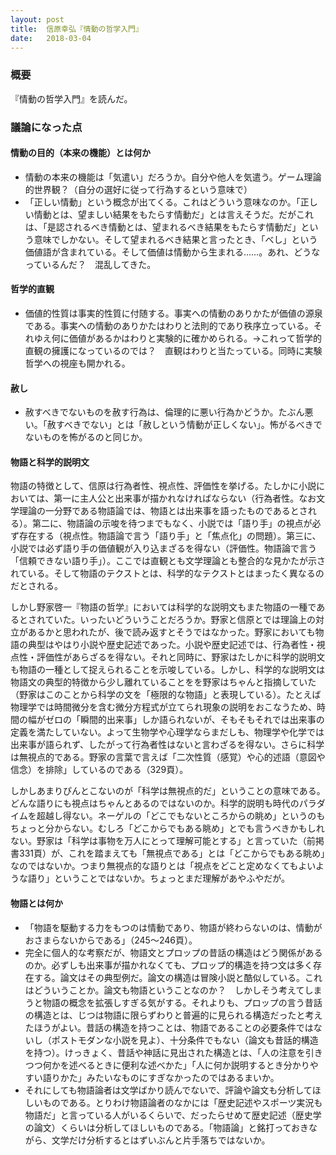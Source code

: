 ```yaml
---
layout: post
title:  信原幸弘『情動の哲学入門』
date:   2018-03-04
---
```


### 概要
『情動の哲学入門』を読んだ。

### 議論になった点
#### 情動の目的（本来の機能）とは何か
* 情動の本来の機能は「気遣い」だろうか。自分や他人を気遣う。ゲーム理論的世界観？（自分の選好に従って行為するという意味で）
* 「正しい情動」という概念が出てくる。これはどういう意味なのか。「正しい情動とは、望ましい結果をもたらす情動だ」とは言えそうだ。だがこれは、「是認されるべき情動とは、望まれるべき結果をもたらす情動だ」という意味でしかない。そして望まれるべき結果と言ったとき、「べし」という価値語が含まれている。そして価値は情動から生まれる……。あれ、どうなっているんだ？　混乱してきた。

#### 哲学的直観
* 価値的性質は事実的性質に付随する。事実への情動のありかたが価値の源泉である。事実への情動のありかたはわりと法則的であり秩序立っている。それゆえ何に価値があるかはわりと実験的に確かめられる。→これって哲学的直観の擁護になっているのでは？　直観はわりと当たっている。同時に実験哲学への視座も開かれる。

#### 赦し
* 赦すべきでないものを赦す行為は、倫理的に悪い行為かどうか。たぶん悪い。「赦すべきでない」とは「赦しという情動が正しくない」。怖がるべきでないものを怖がるのと同じか。

#### 物語と科学的説明文
物語の特徴として、信原は行為者性、視点性、評価性を挙げる。たしかに小説においては、第一に主人公と出来事が描かれなければならない（行為者性。なお文学理論の一分野である物語論では、物語とは出来事を語ったものであるとされる）。第二に、物語論の示唆を待つまでもなく、小説では「語り手」の視点が必ず存在する（視点性。物語論で言う「語り手」と「焦点化」の問題）。第三に、小説では必ず語り手の価値観が入り込まざるを得ない（評価性。物語論で言う「信頼できない語り手」）。ここでは直観とも文学理論とも整合的な見かたが示されている。そして物語のテクストとは、科学的なテクストとはまったく異なるのだとされる。

しかし野家啓一『物語の哲学』においては科学的な説明文もまた物語の一種であるとされていた。いったいどういうことだろうか。野家と信原とでは理論上の対立があるかと思われたが、後で読み返すとそうではなかった。野家においても物語の典型はやはり小説や歴史記述であった。小説や歴史記述では、行為者性・視点性・評価性があらざるを得ない。それと同時に、野家はたしかに科学的説明文も物語の一種として捉えられることを示唆している。しかし、科学的な説明文は物語文の典型的特徴から少し離れていることをを野家はちゃんと指摘していた（野家はこのことから科学の文を「極限的な物語」と表現している）。たとえば物理学では時間微分を含む微分方程式が立てられ現象の説明をおこなうため、時間の幅がゼロの「瞬間的出来事」しか語られないが、そもそもそれでは出来事の定義を満たしていない。よって生物学や心理学ならまだしも、物理学や化学では出来事が語られず、したがって行為者性はないと言わざるを得ない。さらに科学は無視点的である。野家の言葉で言えば「二次性質（感覚）や心的述語（意図や信念）を排除」しているのである（329頁）。

しかしあまりぴんとこないのが「科学は無視点的だ」ということの意味である。どんな語りにも視点はちゃんとあるのではないのか。科学的説明も時代のパラダイムを超越し得ない。ネーゲルの「どこでもないところからの眺め」というのもちょっと分からない。むしろ「どこからでもある眺め」とでも言うべきかもしれない。野家は「科学は事物を万人にとって理解可能とする」と言っていた（前掲書331頁）が、これを踏まえても「無視点である」とは「どこからでもある眺め」なのではないか。つまり無視点的な語りとは「視点をどこと定めなくてもよいような語り」ということではないか。ちょっとまだ理解があやふやだが。

#### 物語とは何か
* 「物語を駆動する力をもつのは情動であり、物語が終わらないのは、情動がおさまらないからである」（245〜246頁）。
* 完全に個人的な考察だが、物語文とプロップの昔話の構造はどう関係があるのか。必ずしも出来事が描かれなくても、プロップ的構造を持つ文は多く存在する。論文はその典型例だ。論文の構造は冒険小説と酷似している。これはどういうことか。論文も物語ということなのか？　しかしそう考えてしまうと物語の概念を拡張しすぎる気がする。それよりも、プロップの言う昔話の構造とは、じつは物語に限らずわりと普遍的に見られる構造だったと考えたほうがよい。昔話の構造を持つことは、物語であることの必要条件ではないし（ポストモダンな小説を見よ）、十分条件でもない（論文も昔話的構造を持つ）。けっきょく、昔話や神話に見出された構造とは、「人の注意を引きつつ何かを述べるときに便利な述べかた」「人に何か説明するとき分かりやすい語りかた」みたいなものにすぎなかったのではあるまいか。
* それにしても物語論者は文学ばかり読んでないで、評論や論文も分析してほしいものである。とりわけ物語論者のなかには「歴史記述やスポーツ実況も物語だ」と言っている人がいるくらいで、だったらせめて歴史記述（歴史学の論文）くらいは分析してほしいものである。「物語論」と銘打っておきながら、文学だけ分析するとはずいぶんと片手落ちではないか。

